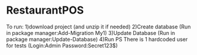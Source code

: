# RestaurantPOS
To run:
1)download project (and unzip it if needed)
2)Create database (Run in package manager:Add-Migration My1)
3)Update Database (Run in package manager:Update-Database)
4)Run 
PS There is 1 hardcoded user for tests (Login:Admin Password:Secret123$)
